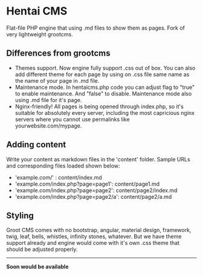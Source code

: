 # Hentai CMS
Flat-file PHP engine that using .md files to show them as pages. Fork of very lightweight grootcms.

## Differences from grootcms
- Themes support. Now engine fully support .css out of box. You can also add different theme for each page by using on .css file same name as the name of your page in .md file.
- Maintenance mode. In hentaicms.php code you can adjust flag to "true" to enable maintenance. And "false" to disable. Maintenance mode also using .md file for it's page.
- Nginx-friendly! All pages is being opened through index.php, so it's suitable for absolutely every server, including the most capricious nginx servers where you cannot use permalinks like yourwebsite.com/mypage.

## Adding content
Write your content as markdown files in the 'content' folder.
Sample URLs and corresponding files loaded shown below:
* 'example.com/' : content/index.md
* 'example.com/index.php?page=page1': content/page1.md
* 'example.com/index.php?page=page2': content/page2/index.md
* 'example.com/index.php?page=page2/a': content/page2/a.md

## Styling
Groot CMS comes with no bootstrap, angular, material design, framework, twig, leaf, bells, whistles, infinity stones, whatever. But we have theme support already and engine would come with it's own .css theme that should be adjusted properly.

---

**Soon would be available**
